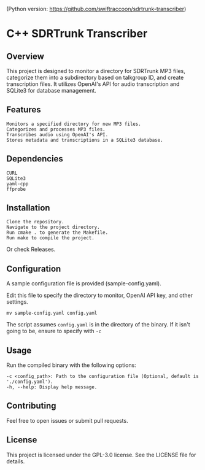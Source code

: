 (Python version: https://github.com/swiftraccoon/sdrtrunk-transcriber)
# C++ SDRTrunk Transcriber
## Overview

This project is designed to monitor a directory for SDRTrunk MP3 files, categorize them into a subdirectory based on talkgroup ID, and create transcription files. It utilizes OpenAI's API for audio transcription and SQLite3 for database management.
## Features

    Monitors a specified directory for new MP3 files.
    Categorizes and processes MP3 files.
    Transcribes audio using OpenAI's API.
    Stores metadata and transcriptions in a SQLite3 database.

## Dependencies

    CURL
    SQLite3
    yaml-cpp
    ffprobe

## Installation

    Clone the repository.
    Navigate to the project directory.
    Run cmake . to generate the Makefile.
    Run make to compile the project.

Or check Releases.

## Configuration

A sample configuration file is provided (sample-config.yaml). 

Edit this file to specify the directory to monitor, OpenAI API key, and other settings.

`mv sample-config.yaml config.yaml`

The script assumes `config.yaml` is in the directory of the binary. If it isn't going to be, ensure to specify with `-c`

## Usage

Run the compiled binary with the following options:

    -c <config_path>: Path to the configuration file (Optional, default is './config.yaml').
    -h, --help: Display help message.

## Contributing

Feel free to open issues or submit pull requests.
## License

This project is licensed under the GPL-3.0 license. See the LICENSE file for details.
